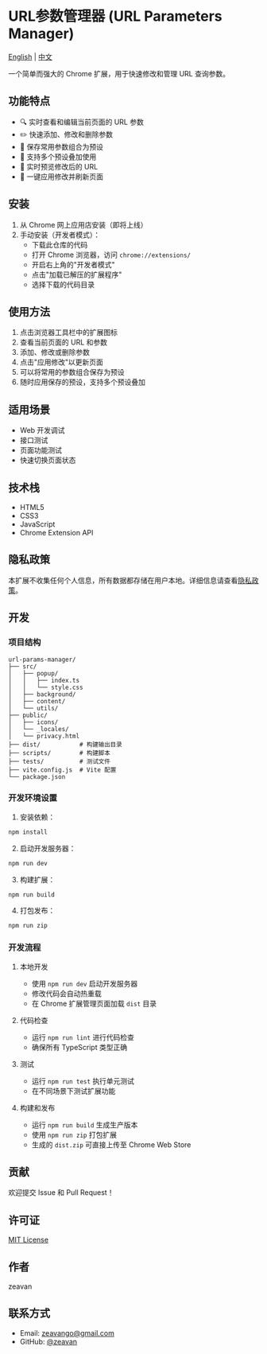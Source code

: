 # URL参数管理器 (URL Parameters Manager)

[English](README_EN.md) | [中文](README.md)

一个简单而强大的 Chrome 扩展，用于快速修改和管理 URL 查询参数。

## 功能特点

- 🔍 实时查看和编辑当前页面的 URL 参数
- ✏️ 快速添加、修改和删除参数
- 💾 保存常用参数组合为预设
- 🔄 支持多个预设叠加使用
- 👀 实时预览修改后的 URL
- 🚀 一键应用修改并刷新页面

## 安装

1. 从 Chrome 网上应用店安装（即将上线）
2. 手动安装（开发者模式）：
   - 下载此仓库的代码
   - 打开 Chrome 浏览器，访问 `chrome://extensions/`
   - 开启右上角的"开发者模式"
   - 点击"加载已解压的扩展程序"
   - 选择下载的代码目录

## 使用方法

1. 点击浏览器工具栏中的扩展图标
2. 查看当前页面的 URL 和参数
3. 添加、修改或删除参数
4. 点击"应用修改"以更新页面
5. 可以将常用的参数组合保存为预设
6. 随时应用保存的预设，支持多个预设叠加

## 适用场景

- Web 开发调试
- 接口测试
- 页面功能测试
- 快速切换页面状态

## 技术栈

- HTML5
- CSS3
- JavaScript
- Chrome Extension API

## 隐私政策

本扩展不收集任何个人信息，所有数据都存储在用户本地。详细信息请查看[隐私政策](privacy.html)。

## 开发

### 项目结构
```
url-params-manager/
├── src/
│   ├── popup/
│   │   ├── index.ts
│   │   └── style.css
│   ├── background/
│   ├── content/
│   └── utils/
├── public/
│   ├── icons/
│   └── _locales/
│   └── privacy.html
├── dist/           # 构建输出目录
├── scripts/        # 构建脚本
├── tests/          # 测试文件
├── vite.config.js  # Vite 配置
└── package.json
```

### 开发环境设置

1. 安装依赖：
```bash
npm install
```

2. 启动开发服务器：
```bash
npm run dev
```

3. 构建扩展：
```bash
npm run build
```

4. 打包发布：
```bash
npm run zip
```

### 开发流程

1. 本地开发
   - 使用 `npm run dev` 启动开发服务器
   - 修改代码会自动热重载
   - 在 Chrome 扩展管理页面加载 `dist` 目录

2. 代码检查
   - 运行 `npm run lint` 进行代码检查
   - 确保所有 TypeScript 类型正确

3. 测试
   - 运行 `npm run test` 执行单元测试
   - 在不同场景下测试扩展功能

4. 构建和发布
   - 运行 `npm run build` 生成生产版本
   - 使用 `npm run zip` 打包扩展
   - 生成的 `dist.zip` 可直接上传至 Chrome Web Store

## 贡献

欢迎提交 Issue 和 Pull Request！

## 许可证

[MIT License](LICENSE)

## 作者

zeavan

## 联系方式

- Email: zeavango@gmail.com
- GitHub: [@zeavan](https://github.com/826148267)
